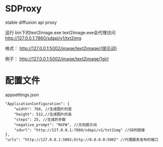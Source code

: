 # SDProxy
stable diffusion api proxy

运行 bin下的text2image.exe
text2image.exe会代理访问 http://127.0.0.1:7860/sdapi/v1/txt2img

格式：
http://127.0.0.1:5002/image/text2image/{提示词}

例子：
http://127.0.0.1:5002/image/text2image/1girl

# 配置文件
appsettings.json

	"ApplicationConfiguration": {
		"width": 768, //生成图片的宽
		"height": 512,//生成图片的高
		"steps": 25, //生成的步数
		"negative_prompt": "NSFW", //方向提示词
		"sdurl": "http://127.0.0.1:7860/sdapi/v1/txt2img" //SD的链接
	},
	"urls": "http://127.0.0.1:5002;http://0.0.0.0:5002" //代理服务发布的端口
